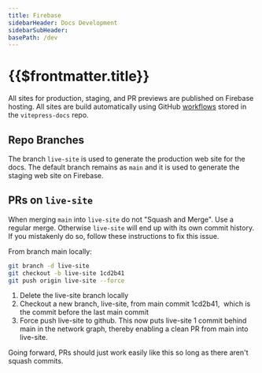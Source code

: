 ```yaml
---
title: Firebase
sidebarHeader: Docs Development
sidebarSubHeader:
basePath: /dev
---
```


<PageHeader/>

# {{$frontmatter.title}}

All sites for production, staging, and PR previews are published on Firebase
hosting. All sites are build automatically using GitHub
[workflows](https://github.com/api3dao/vitepress-docs/tree/main/.github/workflows)
stored in the `vitepress-docs` repo.

## Repo Branches

The branch `live-site` is used to generate the production web site for the docs.
The default branch remains as `main` and it is used to generate the staging web
site on Firebase.

## PRs on `live-site`

When merging `main` into `live-site` do not "Squash and Merge". Use a regular
merge. Otherwise `live-site` will end up with its own commit history. If you
mistakenly do so, follow these instructions to fix this issue.

From branch main locally:

```bash
git branch -d live-site
git checkout -b live-site 1cd2b41
git push origin live-site --force
```

1. Delete the live-site branch locally
2. Checkout a new branch, live-site, from main commit 1cd2b41,  which is the
   commit before the last main commit
3. Force push live-site to github. This now puts live-site 1 commit behind main
   in the network graph, thereby enabling a clean PR from main into live-site.

Going forward, PRs should just work easily like this so long as there aren't
squash commits.
